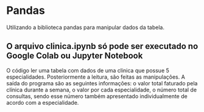 # Pandas
Utilizando a biblioteca pandas para manipular dados da tabela.
## O arquivo clinica.ipynb só pode ser executado no Google Colab ou Jupyter Notebook

O código ler uma tabela com dados de uma clinica que possue 5 especialidades. Posteriormente a leitura, são feitas as manipulações.
A saída do programa são as seguintes informações: o valor total faturado pela clínica durante a semana, o valor por cada especialidade, o número total de consultas,
sendo esse número também apresentado individualmente de acordo com a especialidade.
